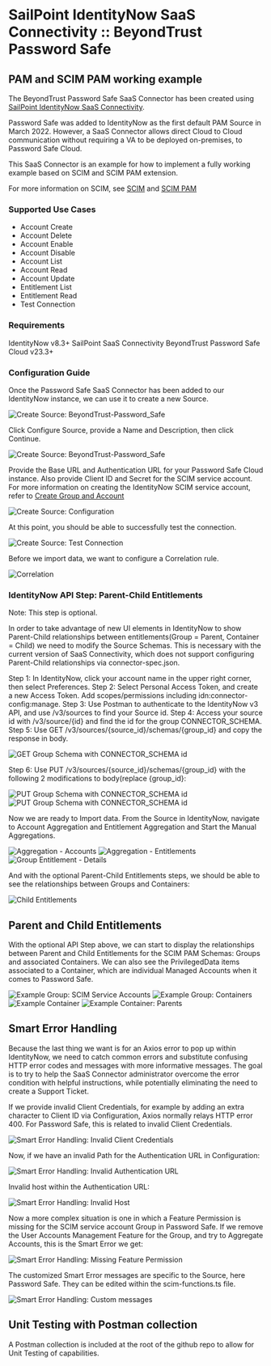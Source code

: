 <!DOCTYPE html>
<html>
<body>

<h1>SailPoint IdentityNow SaaS Connectivity  :: BeyondTrust Password Safe</h1>

<h2>PAM and SCIM PAM working example</h2>
  
  The BeyondTrust Password Safe SaaS Connector has been created using <a href="https://developer.sailpoint.com/idn/docs/saas-connectivity/">SailPoint IdentityNow SaaS Connectivity</a>.
  
  Password Safe was added to IdentityNow as the first default PAM Source in March 2022.
  However, a SaaS Connector allows direct Cloud to Cloud communication without requiring a VA to be deployed on-premises, to Password Safe Cloud.

  This SaaS Connector is an example for how to implement a fully working example based on SCIM and SCIM PAM extension.

  For more information on SCIM, see <a href="http://www.simplecloud.info">SCIM</a> and <a href="http://www.simplecloud.info">SCIM PAM</a>

<h3>Supported Use Cases</h3>

- Account Create
- Account Delete
- Account Enable
- Account Disable
- Account List
- Account Read
- Account Update
- Entitlement List
- Entitlement Read
- Test Connection

<h3>Requirements</h3>

IdentityNow v8.3+
SailPoint SaaS Connectivity
BeyondTrust Password Safe Cloud v23.3+

<h3>Configuration Guide</h3>

Once the Password Safe SaaS Connector has been added to our IdentityNow instance, we can use it to create a new Source.

   <img src="assets/images/CreateSource.png" alt="Create Source: BeyondTrust-Password_Safe">
  
  Click Configure Source, provide a Name and Description, then click Continue.

   <img src="assets/images/CreateSource-Name.png" alt="Create Source: BeyondTrust-Password_Safe">
  
  Provide the Base URL and Authentication URL for your Password Safe Cloud instance. Also provide Client ID and Secret for the SCIM service account.
  For more information on creating the IdentityNow SCIM service account, refer to <a href="https://www.beyondtrust.com/docs/beyondinsight-password-safe/bi/integrations/third-party/identity-now.htm">Create Group and Account</a>

   <img src="assets/images/CreateSource-Configuration.png" alt="Create Source: Configuration">
  
  At this point, you should be able to successfully test the connection.
  
   <img src="assets/images/CreateSource-TestConnection.png" alt="Create Source: Test Connection">

 Before we import data, we want to configure a Correlation rule.

   <img src="assets/images/Correlation.png" alt="Correlation">

  
  <h3>IdentityNow API Step: Parent-Child Entitlements</h3>

Note: This step is optional.
  
In order to take advantage of new UI elements in IdentityNow to show Parent-Child relationships between entitlements(Group = Parent, Container = Child) we need to modify the Source Schemas.  This is necessary with the current version of SaaS Connectivity, which does not support configuring Parent-Child relationships via connector-spec.json.

  Step 1: In IdentityNow, click your account name in the upper right corner, then select Preferences.
  Step 2: Select Personal Access Token, and create a new Access Token. Add scopes/permissions including idn:connector-config:manage.
  Step 3: Use Postman to authenticate to the IdentityNow v3 API, and use /v3/sources to find your Source id.
  Step 4: Access your source id with /v3/source/{id} and find the id for the group CONNECTOR_SCHEMA.
  Step 5: Use GET /v3/sources/{source_id}/schemas/{group_id} and copy the response in body.

   <img src="assets/images/Hierarchy-GetGroupSchema.png" alt="GET Group Schema with CONNECTOR_SCHEMA id">
  
  Step 6: Use PUT /v3/sources/{source_id}/schemas/{group_id} with the following 2 modifications to body(replace {group_id}:

   <img src="assets/images/HierarchyAttribute-1.png" alt="PUT Group Schema with CONNECTOR_SCHEMA id">

   <img src="assets/images/HierarchyAttribute-2.png" alt="PUT Group Schema with CONNECTOR_SCHEMA id">

  Now we are ready to Import data. From the Source in IdentityNow, navigate to Account Aggregation and Entitlement Aggregation and Start the Manual Aggregations.
  
   <img src="assets/images/Aggregation-Accounts.png" alt="Aggregation - Accounts">

   <img src="assets/images/Aggregation-Entitlements.png" alt="Aggregation - Entitlements">

   <img src="assets/images/Entitlement-Group-Details.png" alt="Group Entitlement - Details">

And with the optional Parent-Child Entitlements steps, we should be able to see the relationships between Groups and Containers:

   <img src="assets/images/Child-Entitlements.png" alt="Child Entitlements">

<h2>Parent and Child Entitlements</h2>

With the optional API Step above, we can start to display the relationships between Parent and Child Entitlements for the SCIM PAM Schemas: Groups and associated Containers.
We can also see the PrivilegedData items associated to a Container, which are individual Managed Accounts when it comes to Password Safe.

   <img src="assets/images/Group-SCIM-Service-Accounts.png" alt="Example Group: SCIM Service Accounts">

   <img src="assets/images/Group-SCIM-Service-Accounts-Containers.png" alt="Example Group: Containers">

   <img src="assets/images/Container-Linux-Managed-Accounts.png" alt="Example Container">

   <img src="assets/images/Container-Linux-Managed-Accounts-Parents.png" alt="Example Container: Parents">

<h2>Smart Error Handling</h2>

Because the last thing we want is for an Axios error to pop up within IdentityNow, we need to catch common errors and substitute confusing HTTP error codes and messages with more informative messages. The goal is to try to help the SaaS Connector administrator overcome the error condition with helpful instructions, while potentially eliminating the need to create a Support Ticket.

If we provide invalid Client Credentials, for example by adding an extra character to Client ID via Configuration, Axios normally relays HTTP error 400.  For Password Safe, this is related to invalid Client Credentials.

   <img src="assets/images/SmartError-badClientID.png" alt="Smart Error Handling: Invalid Client Credentials">

Now, if we have an invalid Path for the Authentication URL in Configuration:

   <img src="assets/images/SmartError-InvalidAuthUrl.png" alt="Smart Error Handling: Invalid Authentication URL">

Invalid host within the Authentication URL:

   <img src="assets/images/SmartError-InvalidHost.png" alt="Smart Error Handling: Invalid Host">

Now a more complex situation is one in which a Feature Permission is missing for the SCIM service account Group in Password Safe. If we remove the User Accounts Management Feature for the Group, and try to Aggregate Accounts, this is the Smart Error we get:

   <img src="assets/images/SmartError-MissingPermission.png" alt="Smart Error Handling: Missing Feature Permission">

The customized Smart Error messages are specific to the Source, here Password Safe. They can be edited within the scim-functions.ts file.

   <img src="assets/images/SmartErrorHandling.png" alt="Smart Error Handling: Custom messages">

<h2>Unit Testing with Postman collection</h2>

A Postman collection is included at the root of the github repo to allow for Unit Testing of capabilities.


  </body>
  </html>
